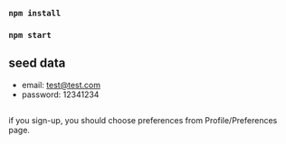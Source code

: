 ### `npm install`

### `npm start`

## seed data

- email: test@test.com
- password: 12341234

##

if you sign-up, you should choose preferences from Profile/Preferences page.
